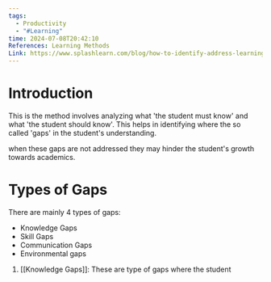 ```yaml
---
tags:
  - Productivity
  - "#Learning"
time: 2024-07-08T20:42:10
References: Learning Methods
Link: https://www.splashlearn.com/blog/how-to-identify-address-learning-gaps-in-classroom/#:~:text=Gap%20Learning%20Method%3A%20This%20method,exactly%20where%20the%20gaps%20are.
---
```

# Introduction
This is the method involves analyzing what 'the student must know' and what 'the student should know'. This helps in identifying where the so called 'gaps' in the student's understanding.

when these gaps are not addressed they may hinder the student's growth towards academics.

# Types of Gaps
There are mainly 4 types of gaps:
- Knowledge Gaps
- Skill Gaps
- Communication Gaps
- Environmental gaps

1. [[Knowledge Gaps]]: These are type of gaps where the student 